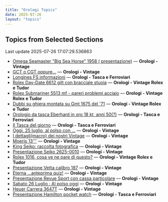 ```yaml
---
title: "Orologi Topics"
date: 2025-07-26
layout: "topics"
---
```


## Topics from Selected Sections

Last update 2025-07-26 17:07:29.536863

- [Omega Seamaster "Big Sea Horse" 1958 ( presentazione)](https://orologi.forumfree.it/?t=80771584) — **Orologi - Vintage**
- [GCT o CGT oppure...](https://orologi.forumfree.it/?t=80038388) — **Orologi - Vintage**
- [Longines FS informazioni](https://orologi.forumfree.it/?t=80770861) — **Orologi - Tasca e Ferroviari**
- [Rolex Day-Date 6612 gilt con bracciale stuoia](https://orologi.forumfree.it/?t=80717292) — **Orologi - Vintage Rolex e Tudor**
- [Rolex Submariner 5513 mf - pareri problemi acciaio](https://orologi.forumfree.it/?t=80771186) — **Orologi - Vintage Rolex e Tudor**
- [Dubbi su ghiera montata su Gmt 1675 del '71](https://orologi.forumfree.it/?t=80763604) — **Orologi - Vintage Rolex e Tudor**
- [Orologio da tasca Eberhard in oro 18 kt, anni 50(?)](https://orologi.forumfree.it/?t=80768887) — **Orologi - Tasca e Ferroviari**
- [Il Tasca del giorno](https://orologi.forumfree.it/?t=80702163) — **Orologi - Tasca e Ferroviari**
- [Oggi, 25 luglio, al polso con ...](https://orologi.forumfree.it/?t=80770648) — **Orologi - Vintage**
- [I dettagli(macro) dei nostri Vintage](https://orologi.forumfree.it/?t=80396891) — **Orologi - Vintage**
- [Moeris 13'''](https://orologi.forumfree.it/?t=80769281) — **Orologi - Vintage**
- [King Seiko: raccolta fotografica](https://orologi.forumfree.it/?t=78946994) — **Orologi - Vintage**
- [Presentazione Seiko 2625-0010](https://orologi.forumfree.it/?t=80764976) — **Orologi - Vintage**
- [Rolex 1016, cosa ve ne pare di questo?](https://orologi.forumfree.it/?t=80771979) — **Orologi - Vintage Rolex e Tudor**
- [Presentazione Vetta calibro 187](https://orologi.forumfree.it/?t=80771361) — **Orologi - Vintage**
- [Eterna ...anteprima quiz!](https://orologi.forumfree.it/?t=80660771) — **Orologi - Vintage**
- [Presentazione Revue Sport con cassa particolare](https://orologi.forumfree.it/?t=80771809) — **Orologi - Vintage**
- [Sabato 26 Luglio : Al polso oggi](https://orologi.forumfree.it/?t=80771703) — **Orologi - Vintage**
- [Heuer Carrera 3647T](https://orologi.forumfree.it/?t=80765913) — **Orologi - Vintage**
- [Presentazione Hamilton pocket watch](https://orologi.forumfree.it/?t=80737325) — **Orologi - Tasca e Ferroviari**
